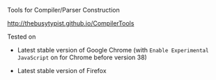 Tools for Compiler/Parser Construction

http://thebusytypist.github.io/CompilerTools

Tested on
* Latest stable version of Google Chrome
(with `Enable Experimental JavaScript` on for Chrome before version 38)

* Latest stable version of Firefox
